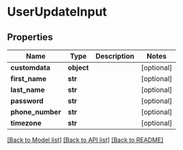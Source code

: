 # UserUpdateInput


## Properties
Name | Type | Description | Notes
------------ | ------------- | ------------- | -------------
**customdata** | **object** |  | [optional] 
**first_name** | **str** |  | [optional] 
**last_name** | **str** |  | [optional] 
**password** | **str** |  | [optional] 
**phone_number** | **str** |  | [optional] 
**timezone** | **str** |  | [optional] 

[[Back to Model list]](../README.md#documentation-for-models) [[Back to API list]](../README.md#documentation-for-api-endpoints) [[Back to README]](../README.md)



